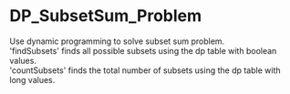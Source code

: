 # DP_SubsetSum_Problem
Use dynamic programming to solve subset sum problem.\
'findSubsets' finds all possible subsets using the dp table with boolean values.\
'countSubsets' finds the total number of subsets using the dp table with long values.
